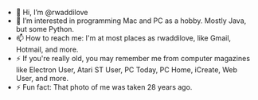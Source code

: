 - 👋 Hi, I’m @rwaddilove
- 👀 I’m interested in programming Mac and PC as a hobby. Mostly Java, but some Python.
- 📫 How to reach me: I'm at most places as rwaddilove, like Gmail, Hotmail, and more.
- ⚡ If you're really old, you may remember me from computer magazines like Electron User, Atari ST User, PC Today, PC Home, iCreate, Web User, and more.
- ⚡ Fun fact: That photo of me was taken 28 years ago.

<!---
rwaddilove/rwaddilove is a ✨ special ✨ repository because its `README.md` (this file) appears on your GitHub profile.
You can click the Preview link to take a look at your changes.
--->
